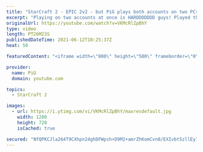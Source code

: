 ```yaml
---
title: "StarCraft 2 - EPIC 2v2 - but PiG plays both accounts on two PCs! (Reverse Archon)"
excerpt: "Playing on two accounts at once is HARDDDDDDD guys! Played this game against two viewers, I believe one was Plat and the other was in Gold 🐷 Support PiG: https://www.pigstarcraft.com/support/ -- 🐖 Watch live on https://www.twitch.tv/x5_pig 🎓 For coaching inquiries (including gifting coaching), email"
originalUrl: https://youtube.com/watch?v=VKMcRlZpBhY
type: video
length: PT26M23S
publishedDateTime: 2021-06-12T10:25:37Z
heat: 50

featuredContent: "<iframe width=\"800\" height=\"500\" frameborder=\"0\" src=\"https://www.youtube.com/embed/VKMcRlZpBhY\" allow=\"accelerometer; autoplay; encrypted-media; gyroscope; picture-in-picture\" allowfullscreen></iframe>"

provider:
  name: PiG
  domain: youtube.com

topics:
  - StarCraft 2

images:
  - url: https://i.ytimg.com/vi/VKMcRlZpBhY/maxresdefault.jpg
    width: 1280
    height: 720
    isCached: true

secured: "NfQPKCJla264T9CXhpn24ghDFWpsh+D9M2+amrZhKomCvn0/EXIvbt5zllEy7yZxt1F/wOx43DNT9Z6o+bfo6+SnvfkkoQofNANDqC9wV3BSAlsyhIcCipl3JglVc0I62zjrNm/N+OCGy7jmiEKuBPmElCzp6kwL2n3J9Yfmuu1PgclvnZCM1boDy/4k5Y9UMq8GfrnqR4etUu5RhiU1G2XI+b3vYDDJea6sIqAOegK+QkJFiQli5pEqG8ihQkMro72TMQY+HgF6MVatkGW02SW2wUwNixCX/anufIdOX+pP6TgNL/jfoxhzWAY1xGGl4II2taBry0OPV9rpuxC5wLN6AoKmPToyf4LSQuvF0YzYkpQ3X+FGngbhXoe+ZnoVPRRYoG6DSy72DOhPs3vYF+JiO03kchAhEsTPy9iaw+Q=;mcYX0FakgJamTb1/FDJISw=="
---
```



